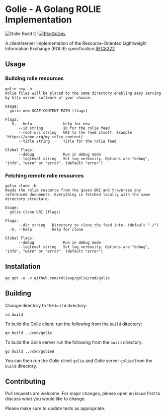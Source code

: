 # Golie - A Golang ROLIE Implementation

![Golie Build CI](https://github.com/rolieup/golie/workflows/Golie%20Build%20CI/badge.svg) [![PkgGoDev](https://pkg.go.dev/badge/github.com/rolieup/golie)](https://pkg.go.dev/github.com/rolieup/golie)

A client/server implementation of the Resource-Oriented Lightweight Information Exchange (ROLIE) specification [RFC8322](https://tools.ietf.org/html/rfc8322)

## Usage

### Building rolie resources
```
golie new -h
Rolie files will be placed to the same directory enabling easy serving by http server software of your choice.

Usage:
  golie new SCAP-CONTENT-PATH [flags]

Flags:
  -h, --help              help for new
      --id string         ID for the rolie feed
      --root-uri string   URI to the feed itself. Example 'https://acme.org/my_rolie_content/
      --title string      Title for the rolie feed

Global Flags:
      --debug             Run in debug mode
      --loglevel string   Set log verbosity. Options are "debug", "info", "warn" or "error". (default "error")
```

### Fetching remote rolie resources
```
golie clone -h
Reads the rolie resource from the given URI and traverses any referenced documents. Everything is fetched locally with the same directory structure.

Usage:
  golie clone URI [flags]

Flags:
      --dir string   Directory to clone the feed into. (default "./")
  -h, --help         help for clone

Global Flags:
      --debug             Run in debug mode
      --loglevel string   Set log verbosity. Options are "debug", "info", "warn" or "error". (default "error")

```

## Installation

```
go get -u -v github.com/rolieup/golie/cmd/golie
```

## Building

Change directory to the `build` directory:
```
cd build
```

To build the Golie client, run the following from the `build` directory:

```
go build ../cmd/golie
```

To build the Golie server run the following from the `build` directory:

```
go build ../cmd/golied
```

You can then run the Golie client `golie` and Golie server `golied` from the
`build` directory.

## Contributing
Pull requests are welcome. For major changes, please open an issue first to discuss what you would like to change.

Please make sure to update tests as appropriate.
